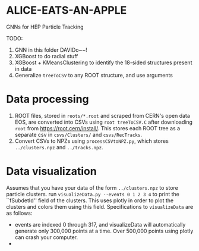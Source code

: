 # ALICE-EATS-AN-APPLE
GNNs for HEP Particle Tracking


TODO:
1. GNN in this folder DAVIDo~~!
1. XGBoost to do radial stuff
1. XGBoost + KMeansClustering to identify the 18-sided structures present in data
1. Generalize `treeToCSV` to any ROOT structure, and use arguments

# Data processing
1. ROOT files, stored in `roots/*.root` and scraped from CERN's open data EOS, are converted into CSVs using `root treeToCSV.C` after downloading `root` from https://root.cern/install/. This stores each ROOT tree as a separate csv in `csvs/Clusters/` and `csvs/RecTracks`. 
1. Convert CSVs to NPZs using `processCSVtoNPZ.py`, which stores `../clusters.npz` and `../tracks.npz`. 

# Data visualization
Assumes that you have your data of the form `../clusters.npz` to store particle clusters.
run `visualizeData.py --events 0 1 2 3 4` to print the ``fSubdetId'' field of the clusters. This uses plotly in order to plot the clusters and colors them using this field.
Specifications to `visualizeData` are as follows:
- events are indexed 0 through 317, and visualizeData will automatically generate only 300,000 points at a time. Over 500,000 points using plotly can crash your computer. 
- 